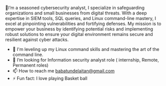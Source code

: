  👋I’m a seasoned cybersecurity analyst, I specialize in safeguarding organizations and small businesses from digital threats. With a deep expertise in SIEM tools, SQL queries, and Linux command-line mastery, I excel at pinpointing vulnerabilities and fortifying defenses. My mission is to empower your business by identifying potential risks and implementing robust solutions to ensure your digital environment remains secure and resilient against cyber attacks.
- 👀 I'm leveling up my Linux command skills and mastering the art of the command line. 
- 💞️ I’m looking for Information security analyst role ( internship, Remote, Permanent roles)   
- 📫 How to reach me babatundelaitan@gmail.com
- ⚡ Fun fact: I love playing Basket ball 

<!---
BabatundeQodri/BabatundeQodri is a ✨ special ✨ repository because its `README.md` (this file) appears on your GitHub profile.
You can click the Preview link to take a look at your changes.
--->
